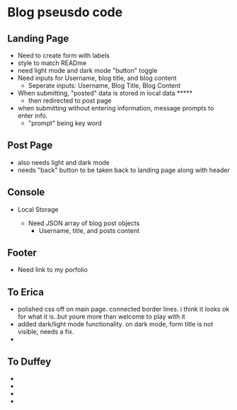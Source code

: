 # Blog pseusdo code

## Landing Page
- Need to create form with labels
- style to match READme
- need light mode and dark mode "button" toggle
- Need inputs for Username, blog title, and blog content
    - Seperate inputs: Username, Blog Title, Blog Content
- When submitting, "posted" data is stored in local data *****
    - then redirected to post page
- when submitting without entering information, message prompts to enter info. 
    - "prompt" being key word

## Post Page
- also needs light and dark mode
- needs "back" button to be taken back to landing page along with header

## Console

- Local Storage

    - Need JSON array of blog post objects
        - Username, title, and posts content
    
## Footer

- Need link to my porfolio
    

## To Erica
- polished css off on main page. connected border lines. i think it looks ok for what it is..but youre more than welcome to play with it
- added dark/light mode functionality. on dark mode, form title is not visible, needs a fix. 
- 

## To Duffey
- 
- 
- 
- 
